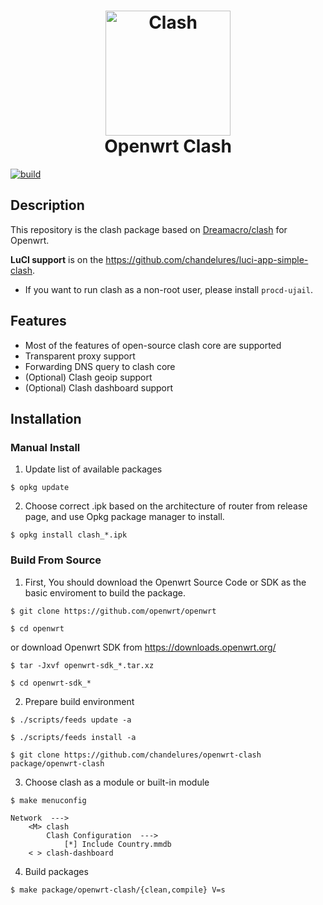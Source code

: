 <h1 align="center">
  <img src="https://github.com/Dreamacro/clash/raw/master/docs/logo.png"
   alt="Clash" width="200" align="center">
  <br>Openwrt Clash<br>
</h1>

[![build](https://github.com/chandelures/openwrt-clash/actions/workflows/build.yml/badge.svg)](https://github.com/chandelures/openwrt-clash/actions)

## Description

This repository is the clash package based on
[Dreamacro/clash](https://github.com/Dreamacro/clash) for Openwrt.

**LuCI support** is on the https://github.com/chandelures/luci-app-simple-clash.

- If you want to run clash as a non-root user, please install `procd-ujail`.

## Features

- Most of the features of open-source clash core are supported
- Transparent proxy support
- Forwarding DNS query to clash core
- (Optional) Clash geoip support
- (Optional) Clash dashboard support

## Installation

### Manual Install

1. Update list of available packages

```shell
$ opkg update
```

2. Choose correct .ipk based on the architecture of router from release page, and use Opkg package manager to install.

```shell
$ opkg install clash_*.ipk
```

### Build From Source

1. First, You should download the Openwrt Source Code or SDK as the basic enviroment
   to build the package.

```shell
$ git clone https://github.com/openwrt/openwrt

$ cd openwrt
```

or download Openwrt SDK from https://downloads.openwrt.org/

```shell
$ tar -Jxvf openwrt-sdk_*.tar.xz

$ cd openwrt-sdk_*
```

2. Prepare build environment

```shell
$ ./scripts/feeds update -a

$ ./scripts/feeds install -a

$ git clone https://github.com/chandelures/openwrt-clash package/openwrt-clash
```

3. Choose clash as a module or built-in module

```shell
$ make menuconfig

Network  --->
    <M> clash
        Clash Configuration  --->
            [*] Include Country.mmdb
    < > clash-dashboard
```

4. Build packages

```shell
$ make package/openwrt-clash/{clean,compile} V=s
```

